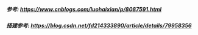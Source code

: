 ##### 参考: https://www.cnblogs.com/luohaixian/p/8087591.html

##### 搭建参考: https://blog.csdn.net/fd214333890/article/details/79958356